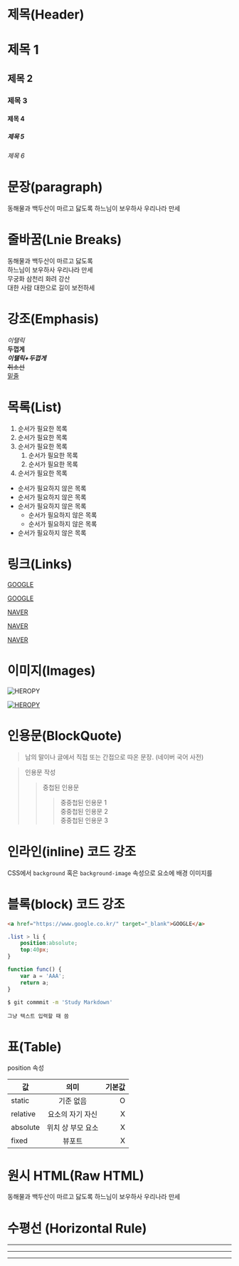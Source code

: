 # 제목(Header)

# 제목 1
## 제목 2
### 제목 3
#### 제목 4
##### 제목 5
###### 제목 6

# 문장(paragraph)
동해물과 백두산이 마르고 닳도록
 하느님이 보우하사 우리나라 만세

 # 줄바꿈(Lnie Breaks)
 동해물과 백두산이 마르고 닳도록  
 하느님이 보우하사 우리나라 만세  
 무궁화 삼천리 화려 강산  
 대한 사람 대한으로 길이 보전하세

 # 강조(Emphasis)
 _이탤릭_  
 **두껍게**  
 **_이탤릭+두껍게_**  
 ~~취소선~~  
 <u>밑줄</u>

 # 목록(List)

 1. 순서가 필요한 목록
 1. 순서가 필요한 목록
 1. 순서가 필요한 목록
     1. 순서가 필요한 목록
     1. 순서가 필요한 목록
 1. 순서가 필요한 목록

- 순서가 필요하지 않은 목록
- 순서가 필요하지 않은 목록
- 순서가 필요하지 않은 목록
    - 순서가 필요하지 않은 목록
    - 순서가 필요하지 않은 목록
- 순서가 필요하지 않은 목록

# 링크(Links)
<a href="https://google.com">GOOGLE</a>

[GOOGLE](https://google.com)

<a href="https://naver.com" title="NAVER로 이동!">NAVER</a>

[NAVER](https://naver.com "NAVER로 이동!")

<a href="https://naver.com" title="NAVER로 이동!" target="_blank">NAVER</a>

# 이미지(Images)
![HEROPY](https://heropy.blog/css/images/logo.png)

[![HEROPY](https://heropy.blog/css/images/logo.png)](https://heropy.blog/)

# 인용문(BlockQuote)

> 남의 말이나 글에서 직접 또는 간접으로 따온 문장.
> (네이버 국어 사전)

> 인용문 작성
>> 중첩된 인용문
>>> 중중첩된 인용문 1  
>>> 중중첩된 인용문 2  
>>> 중중첩된 인용문 3  

# 인라인(inline) 코드 강조

CSS에서 `background` 혹은 `background-image` 속성으로 요소에 배경 이미지를 

# 블록(block) 코드 강조

```html
<a href="https://www.google.co.kr/" target="_blank">GOOGLE</a>
```

```css
.list > li {
    position:absolute;
    top:40px;
}
```

```javascript
function func() {
    var a = 'AAA';
    return a;
}
```

```bash
$ git commmit -m 'Study Markdown'
```

```plaintext
그냥 텍스트 입력할 때 씀
```

# 표(Table)

position 속성

값 | 의미 | 기본값
--|:--:|--:
static | 기준 없음 | O
relative | 요소의 자기 자신 | X
absolute | 위치 상 부모 요소 | X
fixed | 뷰포트 | X

# 원시 HTML(Raw HTML)

동해물과 백두산이 마르고 닳도록 하느님이 보우하사 우리나라 만세

# 수평선 (Horizontal Rule)
---
***
___

